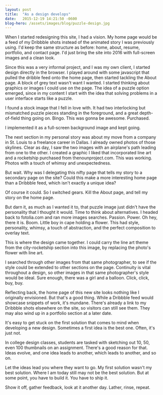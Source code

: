 ```yaml
---
layout: post
title:  "As a design develops"
date:   2015-12-19 14:21:50 -0600
blog-hero: /assets/images/blog/puzzle-design.jpg
---
```


When I started redesigning this site, I had a vision. My home page would be a feed of my Dribbble shots instead of the animated story I was previously using. I'd keep the same structure as before: home, about, resume, portfolio, and contact page. I'd just bring the site into 2016 with full-screen images and a clean look.

Since this was a very informal project, and I was my own client, I started design directly in the browser. I played around with some javascript that pulled the dribble feed onto the home page, then started tackling the About page. A block of grey text wasn't want I wanted. I started thinking about graphics or images I could use on the page. The idea of a puzzle option emerged, since in my content I start with the idea that solving problems in  a user interface starts like a puzzle.

I found a stock image that I fell in love with. It had two interlocking but mismatched puzzle pieces standing in the foreground, and a great depth-of-field thing going on. Bingo. This was gonna be awesome. Purchased.

I implemented it as a full-screen background image and kept going.

The next section in my personal story was about my move from a company in St. Louis to a freelance career in Dallas. I already owned photos of those skylines. Clear as day, I saw the two images with an airplane's path leading from one to the other. I created a graphic I liked that incorporated line art and a rocketship purchased from thenounproject.com. This was working. Photos with a touch of whimsy and unexpectedness.

But wait. Why was I delegating this nifty page that tells my story to a secondary page on the site? Could this make a more interesting home page than a Dribbble feed, which isn't exactly a unique idea?

Of course it could. So I switched gears. Kill the About page, and tell my story on the home page.

But darn it, as much as I wanted it to, that puzzle image just didn't have the personality that I thought it would. Time to think about alternatives. I headed back to fotolia.com and ran more images searches. Passion. Power. Oh hey, there it is. Boom. Little boy in cape holding a flower. This had style, personality, whimsy, a touch of abstraction, and the perfect composition to overlay text.

This is where the design came together. I could carry the line art theme from the city-rocketship section into this image, by replacing the photo's flower with line art.

I searched through other images from that same photographer, to see if the style could be extended to other sections on the page. Continuity is vital throughout a design, so other images in that same photographer's style would be ideal. Sure enough, there was a girl and a balloon. Click, click, buy, buy.

Reflecting back, the home page of this new site looks nothing like I originally envisioned. But that's a good thing. While a Dribbble feed would showcase snippets of work, it's mundane. There's already a link to my Dribbble shots elsewhere on the site, so visitors can still see them. They may also wind up in a portfolio section at a later date.

It's easy to get stuck on the first solution that comes to mind when developing a new design. Sometimes a first idea is the best one. Often, it's just not.

In college design classes, students are tasked with sketching out 10, 50, even 100 thumbnails on an assignment. There's a good reason for that. Ideas evolve, and one idea leads to another, which leads to another, and so on.

Let the ideas lead you where they want to go. My first solution wasn't my best solution. Where I am today still may not be the best solution. But at some point, you have to build it. You have to ship it.

Show it off, gather feedback, look at it another day. Lather, rinse, repeat.
